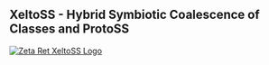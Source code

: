 ## XeltoSS - Hybrid Symbiotic Coalescence of Classes and ProtoSS

[![Zeta Ret XeltoSS Logo](https://protoss.zetaret.com/images/logo_xeltoss.png)](https://protoss.zetaret.com/)
